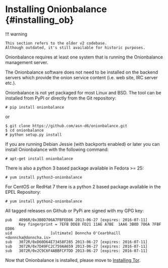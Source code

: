 # Installing Onionbalance {#installing_ob}

!!! warning

    This section refers to the older v2 codebase.
    Although outdated, it's still available for historic purposes.

Onionbalance requires at least one system that is running the
Onionbalance management server.

The Onionbalance software does not need to be installed on the backend
servers which provide the onion service content (i.e. web site, IRC
server etc.).

Onionbalance is not yet packaged for most Linux and BSD. The tool can be
installed from PyPI or directly from the Git repository:

```console
# pip install onionbalance
```

or

```console
$ git clone https://github.com/asn-d6/onionbalance.git
$ cd onionbalance
# python setup.py install
```

If you are running Debian Jessie (with backports enabled) or later you
can install Onionbalance with the following command:

```console
# apt-get install onionbalance
```

There is also a python 3 based package available in Fedora \>= 25:

```console
# yum install python3-onionbalance
```

For CentOS or RedHat 7 there is a python 2 based package available in
the EPEL Repository:

```console
# yum install python2-onionbalance
```

All tagged releases on Github or PyPi are signed with my GPG key:

    pub   4096R/0x3B0D706A7FBFED86 2013-06-27 [expires: 2016-07-11]
          Key fingerprint = 7EFB DDE8 FD21 11AE A7BE  1AA6 3B0D 706A 7FBF ED86
    uid                 [ultimate] Donncha O'Cearbhaill <donncha@donncha.is>
    sub   3072R/0xD60D64E73458F285 2013-06-27 [expires: 2016-07-11]
    sub   3072R/0x7D49FC2C759AA659 2013-06-27 [expires: 2016-07-11]
    sub   3072R/0x2C9C6F4ABBFCF7DD 2013-06-27 [expires: 2016-07-11]

Now that Onionbalance is installed, please move to
[Installing Tor](installing_tor.md).
